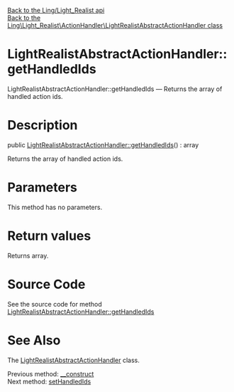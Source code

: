 [Back to the Ling/Light_Realist api](https://github.com/lingtalfi/Light_Realist/blob/master/doc/api/Ling/Light_Realist.md)<br>
[Back to the Ling\Light_Realist\ActionHandler\LightRealistAbstractActionHandler class](https://github.com/lingtalfi/Light_Realist/blob/master/doc/api/Ling/Light_Realist/ActionHandler/LightRealistAbstractActionHandler.md)


LightRealistAbstractActionHandler::getHandledIds
================



LightRealistAbstractActionHandler::getHandledIds — Returns the array of handled action ids.




Description
================


public [LightRealistAbstractActionHandler::getHandledIds](https://github.com/lingtalfi/Light_Realist/blob/master/doc/api/Ling/Light_Realist/ActionHandler/LightRealistAbstractActionHandler/getHandledIds.md)() : array




Returns the array of handled action ids.




Parameters
================

This method has no parameters.


Return values
================

Returns array.








Source Code
===========
See the source code for method [LightRealistAbstractActionHandler::getHandledIds](https://github.com/lingtalfi/Light_Realist/blob/master/ActionHandler/LightRealistAbstractActionHandler.php#L33-L36)


See Also
================

The [LightRealistAbstractActionHandler](https://github.com/lingtalfi/Light_Realist/blob/master/doc/api/Ling/Light_Realist/ActionHandler/LightRealistAbstractActionHandler.md) class.

Previous method: [__construct](https://github.com/lingtalfi/Light_Realist/blob/master/doc/api/Ling/Light_Realist/ActionHandler/LightRealistAbstractActionHandler/__construct.md)<br>Next method: [setHandledIds](https://github.com/lingtalfi/Light_Realist/blob/master/doc/api/Ling/Light_Realist/ActionHandler/LightRealistAbstractActionHandler/setHandledIds.md)<br>

